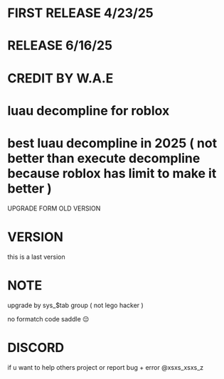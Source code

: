 # FIRST RELEASE 4/23/25
# RELEASE 6/16/25
# CREDIT BY W.A.E
# luau decompline for roblox
# best luau decompline in 2025 ( not better than execute decompline because roblox has limit to make it better )

UPGRADE FORM OLD VERSION

# VERSION

this is a last version 

# NOTE

upgrade by sys_$tab group ( not lego hacker )

no formatch code saddle 😔

# DISCORD

if u want to help others project or report bug + error @xsxs_xsxs_z

